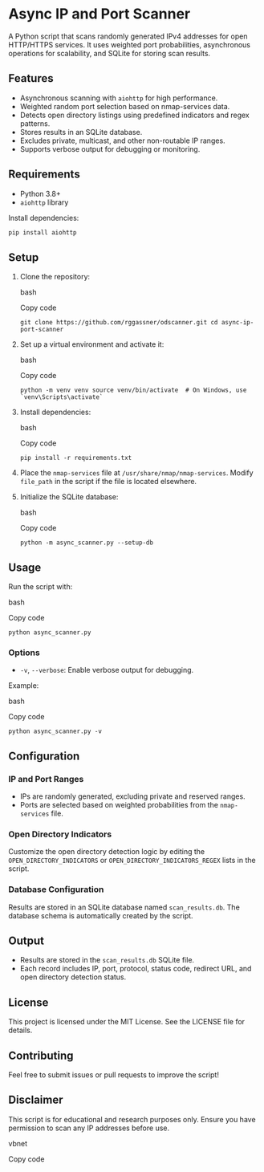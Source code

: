 # Async IP and Port Scanner

A Python script that scans randomly generated IPv4 addresses for open HTTP/HTTPS services. It uses weighted port probabilities, asynchronous operations for scalability, and SQLite for storing scan results.

## Features

- Asynchronous scanning with `aiohttp` for high performance.
- Weighted random port selection based on nmap-services data.
- Detects open directory listings using predefined indicators and regex patterns.
- Stores results in an SQLite database.
- Excludes private, multicast, and other non-routable IP ranges.
- Supports verbose output for debugging or monitoring.

## Requirements

- Python 3.8+
- `aiohttp` library

Install dependencies:

```bash
pip install aiohttp
```

## Setup

1.  Clone the repository:
    
    bash
    
    Copy code
    
    `git clone https://github.com/rggassner/odscanner.git cd async-ip-port-scanner`
    
2.  Set up a virtual environment and activate it:
    
    bash
    
    Copy code
    
    `` python -m venv venv source venv/bin/activate  # On Windows, use `venv\Scripts\activate` ``
    
3.  Install dependencies:
    
    bash
    
    Copy code
    
    `pip install -r requirements.txt`
    
4.  Place the `nmap-services` file at `/usr/share/nmap/nmap-services`. Modify `file_path` in the script if the file is located elsewhere.
    
5.  Initialize the SQLite database:
    
    bash
    
    Copy code
    
    `python -m async_scanner.py --setup-db`
    

## Usage

Run the script with:

bash

Copy code

`python async_scanner.py`

### Options

-   `-v`, `--verbose`: Enable verbose output for debugging.

Example:

bash

Copy code

`python async_scanner.py -v`

## Configuration

### IP and Port Ranges

-   IPs are randomly generated, excluding private and reserved ranges.
-   Ports are selected based on weighted probabilities from the `nmap-services` file.

### Open Directory Indicators

Customize the open directory detection logic by editing the `OPEN_DIRECTORY_INDICATORS` or `OPEN_DIRECTORY_INDICATORS_REGEX` lists in the script.

### Database Configuration

Results are stored in an SQLite database named `scan_results.db`. The database schema is automatically created by the script.

## Output

-   Results are stored in the `scan_results.db` SQLite file.
-   Each record includes IP, port, protocol, status code, redirect URL, and open directory detection status.

## License

This project is licensed under the MIT License. See the LICENSE file for details.

## Contributing

Feel free to submit issues or pull requests to improve the script!

## Disclaimer

This script is for educational and research purposes only. Ensure you have permission to scan any IP addresses before use.

vbnet

Copy code

